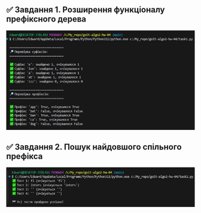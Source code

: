 ## ✅ Завдання 1. Розширення функціоналу префіксного дерева

![Перевірка роботи суфіксів і префіксів](assets/task1_image1.jpg)


## ✅ Завдання 2. Пошук найдовшого спільного префікса

![Перевірка пошуку найдовшого спільного префікса](assets/task2_image1.jpg)

